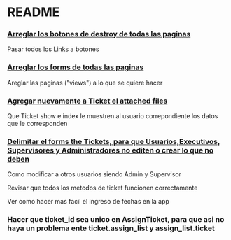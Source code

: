 # README

### <ins>Arreglar los botones de destroy de todas las paginas</ins>

Pasar todos los Links a botones

### <ins>Arreglar los forms de todas las paginas</ins>

Areglar las paginas ("views") a lo que se quiere hacer

### <ins>Agregar nuevamente a Ticket el attached files</ins>

Que Ticket show e index le muestren al usuario correpondiente los datos que le corresponden

### <ins>Delimitar el forms the Tickets, para que Usuarios,Executivos, Supervisores y Administradores no editen o crear lo que no deben</ins>

Como modificar a otros usuarios siendo Admin y Supervisor

Revisar que todos los metodos de ticket funcionen correctamente

Ver como hacer mas facil el ingreso de fechas en la app


###  Hacer que ticket_id sea unico en AssignTicket, para que asi no haya un problema ente ticket.assign_list y assign_list.ticket